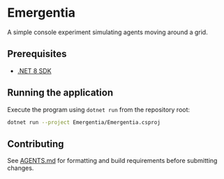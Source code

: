 # Emergentia

A simple console experiment simulating agents moving around a grid.

## Prerequisites

- [.NET 8 SDK](https://dotnet.microsoft.com/download)

## Running the application

Execute the program using `dotnet run` from the repository root:

```bash
dotnet run --project Emergentia/Emergentia.csproj
```

## Contributing

See [AGENTS.md](AGENTS.md) for formatting and build requirements before submitting changes.
